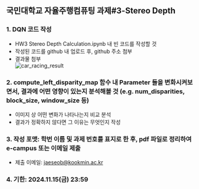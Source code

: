 ## 국민대학교 자율주행컴퓨팅 과제#3-Stereo Depth 

### 1. DQN 코드 작성
 - HW3 Stereo Depth Calculation.ipynb 내 빈 코드를 작성할 것
 - 작성된 코드를 github 내 업로드 후, github 주소 첨부
 - 결과물 첨부   
![car_racing_result](https://github.com/user-attachments/assets/c490078d-b8b4-4736-8ed3-137c6fc7ecce)

### 2. compute_left_disparity_map 함수 내 Parameter 들을 변화시켜보면서, 결과에 어떤 영향이 있는지 분석해볼 것 (e.g. num_disparities, block_size, window_size 등) 
 - 이미지 상 어떤 변화가 나타나는지 비교 분석
 - 결과가 정확하지 않다면 그 이유는 무엇인지 작성

### 3. 작성 포맷: 학번 이름 및 과제 번호를 표지로 한 후, pdf 파일로 정리하여 e-campus 또는 이메일 제출
 - 제출 이메일: jaeseob@kookmin.ac.kr

### 4. 기한: 2024.11.15(금) 23:59
